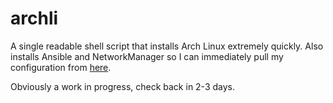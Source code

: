# archli
A single readable shell script that installs Arch Linux extremely quickly.
Also installs Ansible and NetworkManager so I can immediately pull my configuration from [here](https://github.com/atred/autodots).

Obviously a work in progress, check back in 2-3 days.
